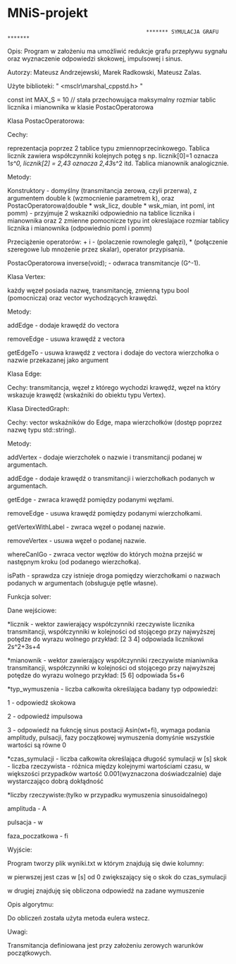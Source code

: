 # MNiS-projekt
                                                ******* SYMULACJA GRAFU *******
Opis: Program w założeniu ma umożliwić redukcje grafu przepływu sygnału oraz wyznaczenie odpowiedzi skokowej, impulsowej i sinus.

Autorzy: Mateusz Andrzejewski, Marek Radkowski, Mateusz Zalas.

Użyte biblioteki: 
"<vector> <map> <string> <algorithm> <msclr\marshal_cppstd.h> <cmath> <fstream>"

const int MAX_S = 10 // stała przechowująca maksymalny rozmiar tablic licznika i mianownika w klasie PostacOperatorowa 

Klasa PostacOperatorowa:

Cechy:

reprezentacja poprzez 2 tablice typu zmiennoprzecinkowego. Tablica licznik zawiera współczynniki kolejnych potęg s np.
licznik[0]=1 oznacza 1*s^0, licznik[2] = 2,43 oznacza 2,43*s^2 itd. Tablica mianownik analogicznie.

Metody:

Konstruktory - domyślny (transmitancja zerowa, czyli przerwa), z argumentem double k (wzmocnienie parametrem k), oraz
PostacOperatorowa(double * wsk_licz, double * wsk_mian, int poml, int pomm) - przyjmuje 2 wskazniki odpowiednio na tablice licznika
i mianownika oraz 2 zmienne pomocnicze typu int okreslajace rozmiar tablicy licznika i mianownika (odpowiednio poml i pomm)

Przeciążenie operatorów: + i - (polaczenie rownolegle gałęzi), * (połączenie szeregowe lub mnożenie przez skalar), operator przypisania.

PostacOperatorowa inverse(void);	- odwraca transmitancje (G^-1).

Klasa Vertex:

każdy węzeł posiada nazwę, transmitancję, zmienną typu bool (pomocnicza) oraz vector wychodzących krawędzi.

Metody:

addEdge - dodaje krawędź do vectora

removeEdge - usuwa krawędź z vectora

getEdgeTo - usuwa krawędź z vectora i dodaje do vectora wierzchołka o nazwie przekazanej jako argument

Klasa Edge:

Cechy: transmitancja, węzeł z którego wychodzi krawędź, węzeł na który wskazuje krawędź (wskaźniki do obiektu typu Vertex).

Klasa DirectedGraph:

Cechy: vector wskaźników do Edge, mapa wierzchołków (dostęp poprzez nazwę typu std::string).

Metody:

addVertex - dodaje wierzchołek o nazwie i transmitancji podanej w argumentach.

addEdge - dodaje krawędź o transmitancji i wierzchołkach podanych w argumentach.

getEdge - zwraca krawędź pomiędzy podanymi węzłami.

removeEdge - usuwa krawędź pomiędzy podanymi wierzchołkami.

getVertexWithLabel - zwraca węzeł o podanej nazwie.

removeVertex - usuwa węzeł o podanej nazwie.

whereCanIGo - zwraca vector węzłów do których można przejść w następnym kroku (od podanego wierzchołka).

isPath - sprawdza czy istnieje droga pomiędzy wierzchołkami o nazwach podanych w argumentach (obsługuje pętle własne).

Funkcja solver: 

Dane wejściowe:

*licznik - wektor zawierający współczynniki rzeczywiste licznika transmitancji, współczynniki w kolejności od stojącego przy najwyższej potędze do wyrazu wolnego przykład: [2 3 4]  odpowiada licznikowi 2s^2+3s+4 

*mianownik - wektor zawierający współczynniki rzeczywiste mianiwnika transmitancji, współczynniki w kolejności od stojącego przy najwyższej potędze do wyrazu wolnego przykład: [5 6]  odpowiada 5s+6 

*typ_wymuszenia - liczba całkowita określająca badany typ odpowiedzi:

1 - odpowiedź skokowa

2 - odpowiedź impulsowa

3 - odpowiedź na fukncję sinus postacji Asin(wt+fi), wymaga podania amplitudy, pulsacji, fazy początkowej wymuszenia domyśnie wszystkie wartości są równe 0

*czas_symulacji - liczba całkowita określająca długość symulacji w [s]
 skok - liczba rzeczywista - różnica między kolejnymi wartościami czasu, w większości przypadków wartość 0.001(wyznaczona doświadczalnie) daje wystarczająco dobrą dokłądność  

*liczby rzeczywiste:(tylko w przypadku wymuszenia sinusoidalnego)

amplituda - A

pulsacja - w

faza_poczatkowa - fi

Wyjście:

Program tworzy plik wyniki.txt w którym znajdują się dwie kolumny:

w pierwszej jest czas w [s] od 0 zwiększający się o skok do czas_symulacji

w drugiej znajduję się obliczona odpowiedź na zadane wymuszenie

Opis algorytmu:

Do obliczeń została użyta metoda eulera wstecz.

Uwagi:

Transmitancja definiowana jest przy założeniu zerowych warunków początkowych.
